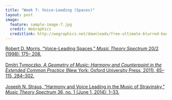 ```yaml
---
title: "Week 7: Voice-Leading (Spaces)"
layout: post
image:
  feature: sample-image-7.jpg
  credit: WeGraphics
  creditlink: http://wegraphics.net/downloads/free-ultimate-blurred-background-pack/
---
```


[Robert D. Morris, “Voice-Leading Spaces,” *Music Theory Spectrum* 20/2 (1998): 175– 208.](https://www.dropbox.com/s/31eur6dfd1sr72e/Morris-Voice-Leading%20Spaces%20%281998%29.pdf?dl=0) 
<br><br>
[Dmitri Tymoczko, *A Geometry of Music: Harmony and Counterpoint in the Extended Common Practice* (New York: Oxford University Press, 2011), 65–115, 284–302.](https://www.dropbox.com/s/9uoa0ol9gdg87o8/Tymoczko%2C%20Geometry%20of%20Music.pdf?dl=0)
<br><br>
[Joseph N. Straus, “Harmony and Voice Leading in the Music of Stravinsky,” *Music Theory Spectrum* 36, no. 1 (June 1, 2014): 1–33.](https://www.dropbox.com/s/8cjoo0x01zh8hrr/Straus%20-%202014%20-%20Harmony%20and%20Voice%20Leading%20in%20the%20Music%20of%20Stravins2.pdf?dl=0)